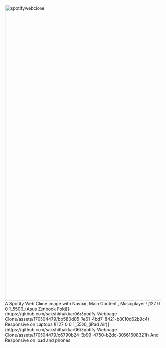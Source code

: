 <img width="960" alt="spotifywebclone" src="https://github.com/sakshithakkar06/Spotify-Webpage-Clone/assets/170604479/2d2d1a5d-ed05-47e9-9b0d-cec63a5f5ed4">
A Spotify Web Clone Image with Navbar, Main Content , Musicplayer
![127 0 0 1_5500_(Asus Zenbook Fold)](https://github.com/sakshithakkar06/Spotify-Webpage-Clone/assets/170604479/bb580d05-7e61-4bd7-8421-b8010d62b9c4)
Responsive on Laptops
![127 0 0 1_5500_(iPad Air)](https://github.com/sakshithakkar06/Spotify-Webpage-Clone/assets/170604479/c6790b24-3b99-4750-b2dc-30561608321f)
And Responsive on ipad and phones
